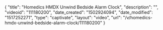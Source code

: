 {
    "title": "Homedics HMDX Unwind Bedside Alarm Clock",
    "description": "",
    "videoid": "111180200",
    "date_created": "1502924094",
    "date_modified": "1517252271",
    "type": "captivate",
    "layout": "video",
    "url": "\/v\/homedics-hmdx-unwind-bedside-alarm-clock\/111180200"
}
